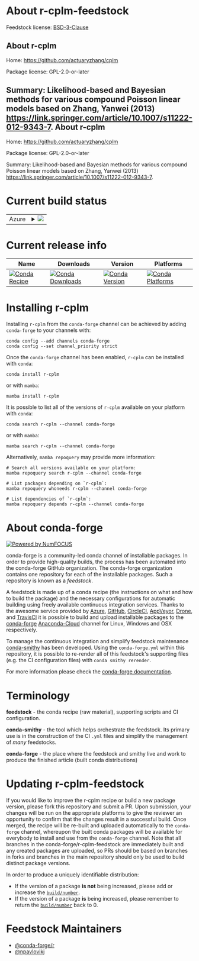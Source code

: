 About r-cplm-feedstock
======================

Feedstock license: [BSD-3-Clause](https://github.com/conda-forge/r-cplm-feedstock/blob/main/LICENSE.txt)

About r-cplm
------------

Home: https://github.com/actuaryzhang/cplm

Package license: GPL-2.0-or-later

Summary: Likelihood-based and Bayesian methods for various compound Poisson linear models based on Zhang, Yanwei (2013) <https://link.springer.com/article/10.1007/s11222-012-9343-7>.
About r-cplm
------------

Home: https://github.com/actuaryzhang/cplm

Package license: GPL-2.0-or-later

Summary: Likelihood-based and Bayesian methods for various compound Poisson linear models based on Zhang, Yanwei (2013) <https://link.springer.com/article/10.1007/s11222-012-9343-7>.

Current build status
====================


<table>
    
  <tr>
    <td>Azure</td>
    <td>
      <details>
        <summary>
          <a href="https://dev.azure.com/conda-forge/feedstock-builds/_build/latest?definitionId=6765&branchName=main">
            <img src="https://dev.azure.com/conda-forge/feedstock-builds/_apis/build/status/r-cplm-feedstock?branchName=main">
          </a>
        </summary>
        <table>
          <thead><tr><th>Variant</th><th>Status</th></tr></thead>
          <tbody><tr>
              <td>linux_64_r_base4.1</td>
              <td>
                <a href="https://dev.azure.com/conda-forge/feedstock-builds/_build/latest?definitionId=6765&branchName=main">
                  <img src="https://dev.azure.com/conda-forge/feedstock-builds/_apis/build/status/r-cplm-feedstock?branchName=main&jobName=linux&configuration=linux%20linux_64_r_base4.1" alt="variant">
                </a>
              </td>
            </tr><tr>
              <td>linux_64_r_base4.2</td>
              <td>
                <a href="https://dev.azure.com/conda-forge/feedstock-builds/_build/latest?definitionId=6765&branchName=main">
                  <img src="https://dev.azure.com/conda-forge/feedstock-builds/_apis/build/status/r-cplm-feedstock?branchName=main&jobName=linux&configuration=linux%20linux_64_r_base4.2" alt="variant">
                </a>
              </td>
            </tr><tr>
              <td>osx_64_r_base4.1</td>
              <td>
                <a href="https://dev.azure.com/conda-forge/feedstock-builds/_build/latest?definitionId=6765&branchName=main">
                  <img src="https://dev.azure.com/conda-forge/feedstock-builds/_apis/build/status/r-cplm-feedstock?branchName=main&jobName=osx&configuration=osx%20osx_64_r_base4.1" alt="variant">
                </a>
              </td>
            </tr><tr>
              <td>osx_64_r_base4.2</td>
              <td>
                <a href="https://dev.azure.com/conda-forge/feedstock-builds/_build/latest?definitionId=6765&branchName=main">
                  <img src="https://dev.azure.com/conda-forge/feedstock-builds/_apis/build/status/r-cplm-feedstock?branchName=main&jobName=osx&configuration=osx%20osx_64_r_base4.2" alt="variant">
                </a>
              </td>
            </tr><tr>
              <td>win_64</td>
              <td>
                <a href="https://dev.azure.com/conda-forge/feedstock-builds/_build/latest?definitionId=6765&branchName=main">
                  <img src="https://dev.azure.com/conda-forge/feedstock-builds/_apis/build/status/r-cplm-feedstock?branchName=main&jobName=win&configuration=win%20win_64_" alt="variant">
                </a>
              </td>
            </tr>
          </tbody>
        </table>
      </details>
    </td>
  </tr>
</table>

Current release info
====================

| Name | Downloads | Version | Platforms |
| --- | --- | --- | --- |
| [![Conda Recipe](https://img.shields.io/badge/recipe-r--cplm-green.svg)](https://anaconda.org/conda-forge/r-cplm) | [![Conda Downloads](https://img.shields.io/conda/dn/conda-forge/r-cplm.svg)](https://anaconda.org/conda-forge/r-cplm) | [![Conda Version](https://img.shields.io/conda/vn/conda-forge/r-cplm.svg)](https://anaconda.org/conda-forge/r-cplm) | [![Conda Platforms](https://img.shields.io/conda/pn/conda-forge/r-cplm.svg)](https://anaconda.org/conda-forge/r-cplm) |

Installing r-cplm
=================

Installing `r-cplm` from the `conda-forge` channel can be achieved by adding `conda-forge` to your channels with:

```
conda config --add channels conda-forge
conda config --set channel_priority strict
```

Once the `conda-forge` channel has been enabled, `r-cplm` can be installed with `conda`:

```
conda install r-cplm
```

or with `mamba`:

```
mamba install r-cplm
```

It is possible to list all of the versions of `r-cplm` available on your platform with `conda`:

```
conda search r-cplm --channel conda-forge
```

or with `mamba`:

```
mamba search r-cplm --channel conda-forge
```

Alternatively, `mamba repoquery` may provide more information:

```
# Search all versions available on your platform:
mamba repoquery search r-cplm --channel conda-forge

# List packages depending on `r-cplm`:
mamba repoquery whoneeds r-cplm --channel conda-forge

# List dependencies of `r-cplm`:
mamba repoquery depends r-cplm --channel conda-forge
```


About conda-forge
=================

[![Powered by
NumFOCUS](https://img.shields.io/badge/powered%20by-NumFOCUS-orange.svg?style=flat&colorA=E1523D&colorB=007D8A)](https://numfocus.org)

conda-forge is a community-led conda channel of installable packages.
In order to provide high-quality builds, the process has been automated into the
conda-forge GitHub organization. The conda-forge organization contains one repository
for each of the installable packages. Such a repository is known as a *feedstock*.

A feedstock is made up of a conda recipe (the instructions on what and how to build
the package) and the necessary configurations for automatic building using freely
available continuous integration services. Thanks to the awesome service provided by
[Azure](https://azure.microsoft.com/en-us/services/devops/), [GitHub](https://github.com/),
[CircleCI](https://circleci.com/), [AppVeyor](https://www.appveyor.com/),
[Drone](https://cloud.drone.io/welcome), and [TravisCI](https://travis-ci.com/)
it is possible to build and upload installable packages to the
[conda-forge](https://anaconda.org/conda-forge) [Anaconda-Cloud](https://anaconda.org/)
channel for Linux, Windows and OSX respectively.

To manage the continuous integration and simplify feedstock maintenance
[conda-smithy](https://github.com/conda-forge/conda-smithy) has been developed.
Using the ``conda-forge.yml`` within this repository, it is possible to re-render all of
this feedstock's supporting files (e.g. the CI configuration files) with ``conda smithy rerender``.

For more information please check the [conda-forge documentation](https://conda-forge.org/docs/).

Terminology
===========

**feedstock** - the conda recipe (raw material), supporting scripts and CI configuration.

**conda-smithy** - the tool which helps orchestrate the feedstock.
                   Its primary use is in the construction of the CI ``.yml`` files
                   and simplify the management of *many* feedstocks.

**conda-forge** - the place where the feedstock and smithy live and work to
                  produce the finished article (built conda distributions)


Updating r-cplm-feedstock
=========================

If you would like to improve the r-cplm recipe or build a new
package version, please fork this repository and submit a PR. Upon submission,
your changes will be run on the appropriate platforms to give the reviewer an
opportunity to confirm that the changes result in a successful build. Once
merged, the recipe will be re-built and uploaded automatically to the
`conda-forge` channel, whereupon the built conda packages will be available for
everybody to install and use from the `conda-forge` channel.
Note that all branches in the conda-forge/r-cplm-feedstock are
immediately built and any created packages are uploaded, so PRs should be based
on branches in forks and branches in the main repository should only be used to
build distinct package versions.

In order to produce a uniquely identifiable distribution:
 * If the version of a package **is not** being increased, please add or increase
   the [``build/number``](https://docs.conda.io/projects/conda-build/en/latest/resources/define-metadata.html#build-number-and-string).
 * If the version of a package **is** being increased, please remember to return
   the [``build/number``](https://docs.conda.io/projects/conda-build/en/latest/resources/define-metadata.html#build-number-and-string)
   back to 0.

Feedstock Maintainers
=====================

* [@conda-forge/r](https://github.com/conda-forge/r/)
* [@npavlovikj](https://github.com/npavlovikj/)

